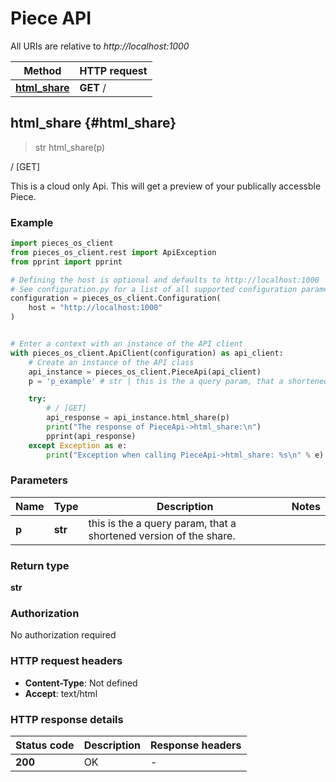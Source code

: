 # Piece API

All URIs are relative to *http://localhost:1000*

Method | HTTP request
------------- | -------------
[**html_share**](PieceApi#html_share) | **GET** /


## **html_share** {#html_share}
> str html_share(p)

/ [GET]

This is a cloud only Api. This will get a preview of your publically accessble Piece.

### Example


```python
import pieces_os_client
from pieces_os_client.rest import ApiException
from pprint import pprint

# Defining the host is optional and defaults to http://localhost:1000
# See configuration.py for a list of all supported configuration parameters.
configuration = pieces_os_client.Configuration(
    host = "http://localhost:1000"
)


# Enter a context with an instance of the API client
with pieces_os_client.ApiClient(configuration) as api_client:
    # Create an instance of the API class
    api_instance = pieces_os_client.PieceApi(api_client)
    p = 'p_example' # str | this is the a query param, that a shortened version of the share.

    try:
        # / [GET]
        api_response = api_instance.html_share(p)
        print("The response of PieceApi->html_share:\n")
        pprint(api_response)
    except Exception as e:
        print("Exception when calling PieceApi->html_share: %s\n" % e)
```



### Parameters


Name | Type | Description  | Notes
------------- | ------------- | ------------- | -------------
 **p** | **str**| this is the a query param, that a shortened version of the share. | 

### Return type

**str**

### Authorization

No authorization required

### HTTP request headers

 - **Content-Type**: Not defined
 - **Accept**: text/html

### HTTP response details

| Status code | Description | Response headers |
|-------------|-------------|------------------|
**200** | OK |  -  |




